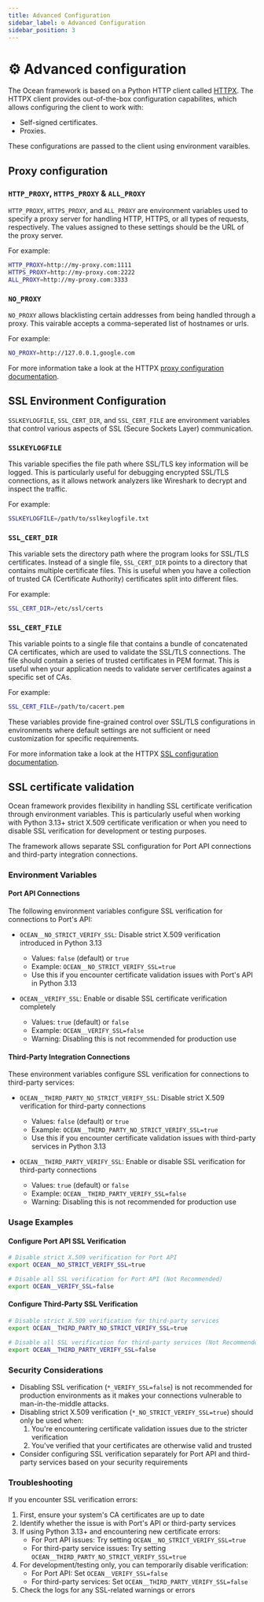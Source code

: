 ```yaml
---
title: Advanced Configuration
sidebar_label: ⚙️ Advanced Configuration
sidebar_position: 3
---
```


# ⚙️ Advanced configuration
The Ocean framework is based on a Python HTTP client called [HTTPX](https://www.python-httpx.org/). The HTTPX client provides out-of-the-box configuration capabilites, which allows configuring the client to work with:

- Self-signed certificates.
- Proxies.

These configurations are passed to the client using environment varaibles.

## Proxy configuration

### `HTTP_PROXY`, `HTTPS_PROXY` & `ALL_PROXY`
`HTTP_PROXY`, `HTTPS_PROXY`, and `ALL_PROXY` are environment variables used to specify a proxy server for handling HTTP, HTTPS, or all types of requests, respectively. The values assigned to these settings should be the URL of the proxy server.

For example:
```bash showLineNumbers
HTTP_PROXY=http://my-proxy.com:1111
HTTPS_PROXY=http://my-proxy.com:2222
ALL_PROXY=http://my-proxy.com:3333
```

### `NO_PROXY`

`NO_PROXY` allows blacklisting certain addresses from being handled through a proxy. This vairable accepts a comma-seperated list of hostnames or urls.

For example:
```bash showLineNumbers
NO_PROXY=http://127.0.0.1,google.com
```

For more information take a look at the HTTPX [proxy configuration documentation](https://www.python-httpx.org/environment_variables/#proxies).

## SSL Environment Configuration

`SSLKEYLOGFILE`, `SSL_CERT_DIR`, and `SSL_CERT_FILE` are environment variables that control various aspects of SSL (Secure Sockets Layer) communication.

### `SSLKEYLOGFILE`
This variable specifies the file path where SSL/TLS key information will be logged. This is particularly useful for debugging encrypted SSL/TLS connections, as it allows network analyzers like Wireshark to decrypt and inspect the traffic.

For example:
```bash showLineNumbers
SSLKEYLOGFILE=/path/to/sslkeylogfile.txt
```

### `SSL_CERT_DIR`
This variable sets the directory path where the program looks for SSL/TLS certificates. Instead of a single file, `SSL_CERT_DIR` points to a directory that contains multiple certificate files. This is useful when you have a collection of trusted CA (Certificate Authority) certificates split into different files.

For example:
```bash showLineNumbers
SSL_CERT_DIR=/etc/ssl/certs
```

### `SSL_CERT_FILE`
This variable points to a single file that contains a bundle of concatenated CA certificates, which are used to validate the SSL/TLS connections. The file should contain a series of trusted certificates in PEM format. This is useful when your application needs to validate server certificates against a specific set of CAs.

For example:
```bash showLineNumbers
SSL_CERT_FILE=/path/to/cacert.pem
```

These variables provide fine-grained control over SSL/TLS configurations in environments where default settings are not sufficient or need customization for specific requirements.

For more information take a look at the HTTPX [SSL configuration documentation](https://www.python-httpx.org/environment_variables/#sslkeylogfile).

## SSL certificate validation

Ocean framework provides flexibility in handling SSL certificate verification through environment variables. This is particularly useful when working with Python 3.13+ strict X.509 certificate verification or when you need to disable SSL verification for development or testing purposes.

The framework allows separate SSL configuration for Port API connections and third-party integration connections.

### Environment Variables

#### Port API Connections

The following environment variables configure SSL verification for connections to Port's API:

- `OCEAN__NO_STRICT_VERIFY_SSL`: Disable strict X.509 verification introduced in Python 3.13
  - Values: `false` (default) or `true`
  - Example: `OCEAN__NO_STRICT_VERIFY_SSL=true`
  - Use this if you encounter certificate validation issues with Port's API in Python 3.13

- `OCEAN__VERIFY_SSL`: Enable or disable SSL certificate verification completely
  - Values: `true` (default) or `false`
  - Example: `OCEAN__VERIFY_SSL=false`
  - Warning: Disabling this is not recommended for production use

#### Third-Party Integration Connections

These environment variables configure SSL verification for connections to third-party services:

- `OCEAN__THIRD_PARTY_NO_STRICT_VERIFY_SSL`: Disable strict X.509 verification for third-party connections
  - Values: `false` (default) or `true`
  - Example: `OCEAN__THIRD_PARTY_NO_STRICT_VERIFY_SSL=true`
  - Use this if you encounter certificate validation issues with third-party services in Python 3.13

- `OCEAN__THIRD_PARTY_VERIFY_SSL`: Enable or disable SSL verification for third-party connections
  - Values: `true` (default) or `false`
  - Example: `OCEAN__THIRD_PARTY_VERIFY_SSL=false`
  - Warning: Disabling this is not recommended for production use

### Usage Examples

#### Configure Port API SSL Verification

```bash
# Disable strict X.509 verification for Port API
export OCEAN__NO_STRICT_VERIFY_SSL=true

# Disable all SSL verification for Port API (Not Recommended)
export OCEAN__VERIFY_SSL=false
```

#### Configure Third-Party SSL Verification

```bash
# Disable strict X.509 verification for third-party services
export OCEAN__THIRD_PARTY_NO_STRICT_VERIFY_SSL=true

# Disable all SSL verification for third-party services (Not Recommended)
export OCEAN__THIRD_PARTY_VERIFY_SSL=false
```

### Security Considerations

- Disabling SSL verification (`*_VERIFY_SSL=false`) is not recommended for production environments as it makes your connections vulnerable to man-in-the-middle attacks.
- Disabling strict X.509 verification (`*_NO_STRICT_VERIFY_SSL=true`) should only be used when:
  1. You're encountering certificate validation issues due to the stricter verification
  2. You've verified that your certificates are otherwise valid and trusted
- Consider configuring SSL verification separately for Port API and third-party services based on your security requirements

### Troubleshooting

If you encounter SSL verification errors:

1. First, ensure your system's CA certificates are up to date
2. Identify whether the issue is with Port's API or third-party services
3. If using Python 3.13+ and encountering new certificate errors:
   - For Port API issues: Try setting `OCEAN__NO_STRICT_VERIFY_SSL=true`
   - For third-party service issues: Try setting `OCEAN__THIRD_PARTY_NO_STRICT_VERIFY_SSL=true`
4. For development/testing only, you can temporarily disable verification:
   - For Port API: Set `OCEAN__VERIFY_SSL=false`
   - For third-party services: Set `OCEAN__THIRD_PARTY_VERIFY_SSL=false`
5. Check the logs for any SSL-related warnings or errors